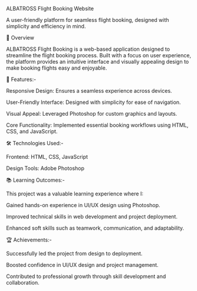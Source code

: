 ALBATROSS Flight Booking Website

A user-friendly platform for seamless flight booking, designed with simplicity and efficiency in mind.

🚀 Overview

ALBATROSS Flight Booking is a web-based application designed to streamline the flight booking process. Built with a focus on user experience, the platform provides an intuitive interface and visually appealing design to make booking flights easy and enjoyable.

🌟 Features:-

Responsive Design: Ensures a seamless experience across devices.

User-Friendly Interface: Designed with simplicity for ease of navigation.

Visual Appeal: Leveraged Photoshop for custom graphics and layouts.

Core Functionality: Implemented essential booking workflows using HTML, CSS, and JavaScript.

🛠️ Technologies Used:-

Frontend: HTML, CSS, JavaScript

Design Tools: Adobe Photoshop


📚 Learning Outcomes:-

This project was a valuable learning experience where I:

Gained hands-on experience in UI/UX design using Photoshop.

Improved technical skills in web development and project deployment.

Enhanced soft skills such as teamwork, communication, and adaptability.


🏆 Achievements:-


Successfully led the project from design to deployment.

Boosted confidence in UI/UX design and project management.

Contributed to professional growth through skill development and collaboration.
